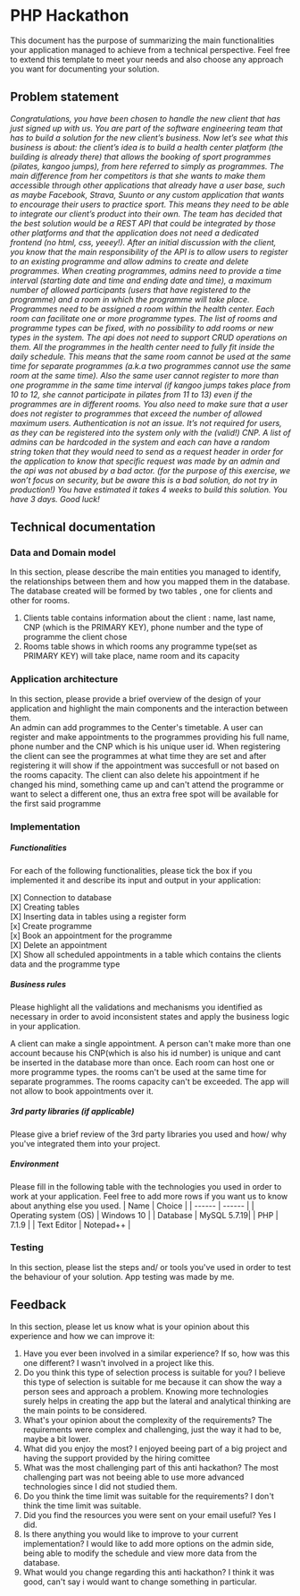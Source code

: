 # PHP Hackathon
This document has the purpose of summarizing the main functionalities your application managed to achieve from a technical perspective. Feel free to extend this template to meet your needs and also choose any approach you want for documenting your solution.

## Problem statement
*Congratulations, you have been chosen to handle the new client that has just signed up with us.  You are part of the software engineering team that has to build a solution for the new client’s business.
Now let’s see what this business is about: the client’s idea is to build a health center platform (the building is already there) that allows the booking of sport programmes (pilates, kangoo jumps), from here referred to simply as programmes. The main difference from her competitors is that she wants to make them accessible through other applications that already have a user base, such as maybe Facebook, Strava, Suunto or any custom application that wants to encourage their users to practice sport. This means they need to be able to integrate our client’s product into their own.
The team has decided that the best solution would be a REST API that could be integrated by those other platforms and that the application does not need a dedicated frontend (no html, css, yeeey!). After an initial discussion with the client, you know that the main responsibility of the API is to allow users to register to an existing programme and allow admins to create and delete programmes.
When creating programmes, admins need to provide a time interval (starting date and time and ending date and time), a maximum number of allowed participants (users that have registered to the programme) and a room in which the programme will take place.
Programmes need to be assigned a room within the health center. Each room can facilitate one or more programme types. The list of rooms and programme types can be fixed, with no possibility to add rooms or new types in the system. The api does not need to support CRUD operations on them.
All the programmes in the health center need to fully fit inside the daily schedule. This means that the same room cannot be used at the same time for separate programmes (a.k.a two programmes cannot use the same room at the same time). Also the same user cannot register to more than one programme in the same time interval (if kangoo jumps takes place from 10 to 12, she cannot participate in pilates from 11 to 13) even if the programmes are in different rooms. You also need to make sure that a user does not register to programmes that exceed the number of allowed maximum users.
Authentication is not an issue. It’s not required for users, as they can be registered into the system only with the (valid!) CNP. A list of admins can be hardcoded in the system and each can have a random string token that they would need to send as a request header in order for the application to know that specific request was made by an admin and the api was not abused by a bad actor. (for the purpose of this exercise, we won’t focus on security, but be aware this is a bad solution, do not try in production!)
You have estimated it takes 4 weeks to build this solution. You have 3 days. Good luck!*

## Technical documentation
### Data and Domain model
In this section, please describe the main entities you managed to identify, the relationships between them and how you mapped them in the database.
  The database created will be formed by two tables , one for clients and other for rooms.
  1. Clients table contains information about the client : name, last name, CNP (which is the PRIMARY KEY), phone number and the type of programme the client chose
  2. Rooms table shows in which rooms any programme type(set as PRIMARY KEY) will take place, name room and its capacity
### Application architecture
In this section, please provide a brief overview of the design of your application and highlight the main components and the interaction between them.\
An admin can add programmes to the Center's timetable.
A user can register and make appointments to the programmes providing his full name, phone number and the CNP which is his unique user id. When registering the client can see the programmes at what time they are set and after registering it will show if the appointment was succesfull or not based on the rooms capacity. The client can also delete his appointment if he changed his mind, something came up and can't attend the programme or want to select a different one, thus an extra free spot will be available for the first said programme
###  Implementation
##### Functionalities
For each of the following functionalities, please tick the box if you implemented it and describe its input and output in your application:

[X] Connection to database\
[X] Creating tables\
[X] Inserting data in tables using a register form\
[x] Create programme \
[x] Book an appointment for the programme \
[X] Delete an appointment\
[X] Show all scheduled appointments in a table which contains the clients data and the programme type

##### Business rules
Please highlight all the validations and mechanisms you identified as necessary in order to avoid inconsistent states and apply the business logic in your application.

A client can make a single appointment.
A person can't make more than one account because his CNP(which is also his id number) is unique and cant be inserted in the database more than once.
Each room can host one or more programme types. the rooms can't be used at the same time for separate programmes.
The rooms capacity can't be exceeded. The app will not allow to book appointments over it.

##### 3rd party libraries (if applicable)
Please give a brief review of the 3rd party libraries you used and how/ why you've integrated them into your project.

##### Environment
Please fill in the following table with the technologies you used in order to work at your application. Feel free to add more rows if you want us to know about anything else you used.
| Name | Choice |
| ------ | ------ |
| Operating system (OS) | Windows 10 |
| Database  | MySQL 5.7.19|
| PHP | 7.1.9 |
| Text Editor | Notepad++ |

### Testing
In this section, please list the steps and/ or tools you've used in order to test the behaviour of your solution.
App testing was made by me.

## Feedback
In this section, please let us know what is your opinion about this experience and how we can improve it:

1. Have you ever been involved in a similar experience? If so, how was this one different?
  I wasn't involved in a project like this.
2. Do you think this type of selection process is suitable for you?
  I believe this type of selection is suitable for me because it can show the way a person sees and approach a problem. Knowing more technologies surely helps in creating the app but the lateral and analytical thinking are the main points to be considered.
3. What's your opinion about the complexity of the requirements?
  The requirements were complex and challenging, just the way it had to be, maybe a bit lower.
4. What did you enjoy the most?
  I enjoyed beeing part of a big project and having the support provided by the hiring comittee 
5. What was the most challenging part of this anti hackathon?
  The most challenging part was not beeing able to use more advanced technologies since I did not studied them.
6. Do you think the time limit was suitable for the requirements?
  I don't think the time limit was suitable.
7. Did you find the resources you were sent on your email useful?
  Yes I did.
8. Is there anything you would like to improve to your current implementation?
  I would like to add more options on the admin side, being able to modify the schedule and view more data from the database.
9. What would you change regarding this anti hackathon?
  I think it was good, can't say i would want to change something in particular.
